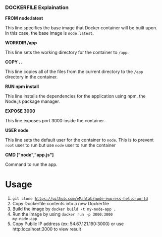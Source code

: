### DOCKERFILE Explaination

**FROM node:latest**

This line specifies the base image that Docker container will be built upon. In this case, the base image is `node:latest`.

**WORKDIR /app**

This line sets the working directory for the container to `/app`.

**COPY . .**

This line copies all of the files from the current directory to the `/app` directory in the container.

**RUN npm install**

This line installs the dependencies for the application using npm, the Node.js package manager.

**EXPOSE 3000**

This line exposes port 3000 inside the container.

**USER node**

This line sets the default user for the container to `node`. This is to prevent `root` user to run but use `node` user to run the container

**CMD ["node","app.js"]**

Command to run the app.

# Usage
1. <code>git clone https://github.com/eMahtab/node-express-hello-world </code>
2. Copy Dockerfile contents into a new Dockerfile
3. Build the image by <code>docker build -t my-node-app .</code>
4. Run the image by using <code>docker run -p 3000:3000 my-node-app</code>
5. Copy Public IP address (ex: 54.67.121.190:3000) or use http:localhost:3000 to view result